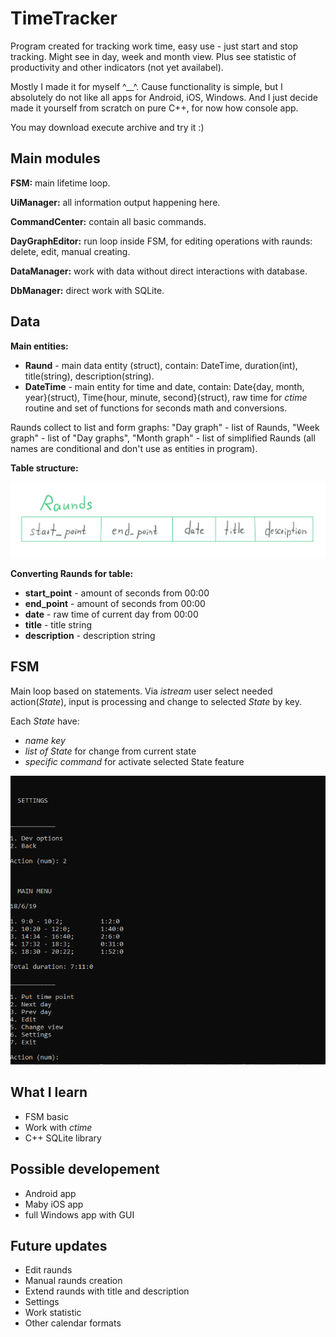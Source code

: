 # TimeTracker

Program created for tracking work time, easy use - just start and stop tracking. Might see in day, week and month view. Plus see statistic of productivity and other indicators (not yet availabel).

Mostly I made it for myself ^__^. Cause functionality is simple, but I absolutely do not like all apps for Android, iOS, Windows. And I just decide made it yourself from scratch on pure C++, for now how console app.

You may download execute archive and try it :)


## Main modules

**FSM:** main lifetime loop.

**UiManager:** all information output happening here.

**CommandCenter:** contain all basic commands.

**DayGraphEditor:** run loop inside FSM, for editing operations with raunds: delete, edit, manual creating.

**DataManager:** work with data without direct interactions with database.

**DbManager:** direct work with SQLite.


## Data

**Main entities:**
* **Raund** - main data entity (struct), contain: DateTime, duration(int), title(string), description(string).
* **DateTime** - main entity for time and date, contain: Date{day, month, year}(struct), Time{hour, minute, second}(struct), raw time for *ctime* routine and set of functions for seconds math and conversions.

Raunds collect to list and form graphs: "Day graph" - list of Raunds, "Week graph" - list of "Day graphs", "Month graph" - list of simplified Raunds (all names are conditional and don't use as entities in program).

**Table structure:**

![Table](article_materials/img_table.jpg)


**Converting Raunds for table:**
* **start_point** - amount of seconds from 00:00
* **end_point** - amount of seconds from 00:00
* **date** - raw time of current day from 00:00
* **title** - title string
* **description** - description string


## FSM

Main loop based on statements. Via *istream* user select needed action(*State*), input is processing and change to selected *State* by key.

Each *State* have:
* *name key*
* *list of State* for change from current state
* *specific command* for activate selected State feature

![Show console menu](article_materials/cls_menu.gif)

## What I learn

* FSM basic
* Work with *ctime*
* C++ SQLite library


## Possible developement

* Android app
* Maby iOS app
* full Windows app with GUI


## Future updates

* Edit raunds
* Manual raunds creation
* Extend raunds with title and description
* Settings
* Work statistic
* Other calendar formats
